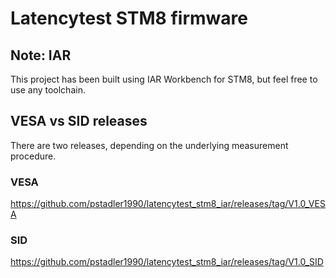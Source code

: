 # Latencytest STM8 firmware

## Note: IAR
This project has been built using IAR Workbench for STM8, but feel free to use any toolchain. 

## VESA vs SID releases
There are two releases, depending on the underlying measurement procedure.

### VESA
https://github.com/pstadler1990/latencytest_stm8_iar/releases/tag/V1.0_VESA

### SID
https://github.com/pstadler1990/latencytest_stm8_iar/releases/tag/V1.0_SID
